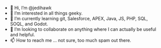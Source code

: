 - 👋 Hi, I’m @jedihawk
- 👀 I’m interested in all things geeky.
- 🌱 I’m currently learning git, Salesforce, APEX, Java, JS, PHP, SQL, SOQL, and Godot.
- 💞️ I’m looking to collaborate on anything where I can actually be useful and helpful.
- 📫 How to reach me ... not sure, too much spam out there.

<!---
jedihawk/jedihawk is a ✨ special ✨ repository because its `README.md` (this file) appears on your GitHub profile.
You can click the Preview link to take a look at your changes.
--->

